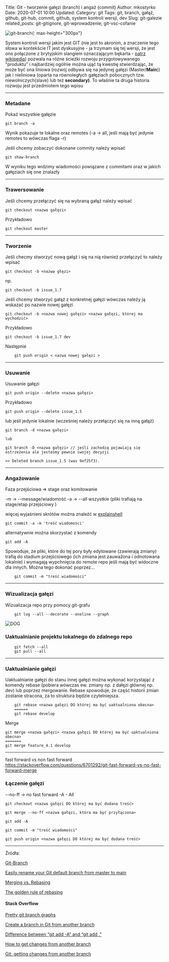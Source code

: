 Title: Git - tworzenie gałęzi (branch) i angaż (commit)
Author: mkostyrko
Date: 2020-07-01 10:00
Updated:
Category: git
Tags: git, branch, gałąź, github, git-hub, commit, github, system kontroli wersji, dev
Slug: git-galezie
related_posts: git-gitignore, git-wprowadzenie, git-vsc-cofanie

![git-branch](https://i.stack.imgur.com/F00b8.png){: max-height="300px"}

System kontroli wersji jakim jest GIT (nie jest to akronim, a znaczenie tego słowa w kontekście IT jest dyskusyjne - ja trzymam się tej wersji, że jest ono połączone z brytyjskim slangiem oznaczającym bękarta - [patrz wikipedia](https://en.wikipedia.org/wiki/Git_(slang))) pozwala na różne ścieżki rozwoju przygotowywanego "produktu" i najbardziej ogólnie można ująć tą kwestię stwierdzając, że może być ona liniowa (rozwój odbywa się na jedynej gałęzi (Master/**Main**)) jak i nieliniowa (oparta na równoległych gałęziach pobocznych tzw. niewolniczych(slave) lub też **secondary)**. To właśnie ta druga historia rozwoju jest przedmiotem tego wpisu

---

### Metadane

Pokaż wszystkie gałęzie

    git branch -a

Wynik pokazuje te lokalne oraz remotes (-a -> all, jeśli mają być jedynie remotes to wówczas flaga -r)


Jeśli chcemy zobaczyć dokonane commity należy wpisać

    git show-branch


W wyniku tego widzimy wiadomości powiązane z commitami oraz w jakich gałęziach się one znalazły

---
### Trawersowanie

Jeśli chcemy przełączyć się na wybraną gałąź należy wpisać

    git checkout <nazwa gałęzi>


Przykładowo


    git checkout master

---
### Tworzenie


Jeśli checmy stworzyć nową gałąź i się na nią również przełączyć to należy wpisać

    git checkout -b <nazwa głęzi>

np.

    git checkout -b issue_1.7

Jeśli chcemy stworzyć gałąź z konkretnej gałęzi wówczas należy ją wskazać po nazwie nowej gałęzi

    git checkout -b <nazwa nowej gałęzi> <nazwa gałęzi, której ma wychodzić>

Przykładowo

    git checkout -b issue_1.7 dev

Następnie

        git push origin < nazwa nowej gałęzi >

---
### Usuwanie

Usuwanie gałęzi

    git push origin --delete <nazwa gałęzi>

Przykładowo

    git push origin --delete issue_1.5

lub jeśli jedynie lokalnie (wcześniej należy przełączyć się na inną gałąź)

    git branch -d <nazwa gałęzi>

    lub

    git branch -D <nazwa gałęzi> // jeśli zachodzą pojawiają się ostrzeżenia ale jesteśmy pewnie swojej decyzji

    >> Deleted branch issue_1.5 (was 9ef25f3).

---
### Angażowanie

Faza przejściowa => stage oraz komitowanie

-m -> --message/wiadomość
-a -> --all wszystkie (pliki trafiają na stage/etap przejściowy )

więcej wyjaśnieni skrótów można znaleźć w [explainshell](https://explainshell.com/explain/1/git-commit)

    git commit -a -m 'treść wiadomości'

alternatywnie można skorzystać z komendy

    git add -A

Spowoduje, że pliki, które do tej pory były edytowane (zawierają zmiany) trafią do stadium przejściowego (ich zmiana jest zauważona i odnotowana lokalnie) i wymagają wypchnięcia do remote repo jeśli mają być widoczne dla innych. Można tego dokonać poprzez...

        git commit -m "treść wiadomości"

---

### Wizualizacja gałęzi

Wizualizacja repo przy pomocy git-grafu


        git log --all --decorate --oneline --graph


![DOG](https://i.stack.imgur.com/ElVkf.jpg)

### Uaktualnianie projektu lokalnego do zdalnego repo

        git fetch --all
        git pull --all

---
### Uaktualnianie gałęzi

Uaktualnianie gałęzi do stanu innej gałęzi można wykonać korzystając z komendy rebase (pobiera wówczas ew. zmiany np. z dałęzi głównej np. dev) lub poprzez mergowanie.
Rebase spowoduje, że część historii zmian zostanie stracona, za to struktura będzie czytelniejsza.

        git rebase <nazwa gałęzi DO której ma być uaktualniona obecna>
        ======
        git rebase develop

Merge

    git merge <nazwa gałęzi> <nazwa gałęzi DO której ma być uaktualniona obecna>
    =======
    git merge feature_4.1 develop

---

fast forward vs non fast forward
https://stackoverflow.com/questions/6701292/git-fast-forward-vs-no-fast-forward-merge

### Łączenie gałęzi

--no-ff -> no fast forward
-A - All 

    git checkout <nazwa gałęzi DO której ma być dodana treść>

    git merge --no-ff <nazwa gałęzi, która ma być przyłączona>

    git add -A

    git commit -m "treść wiadomości" 

    git push origin <nazwa gałęzi DO której ma być dodana treść>


---
Źródła:

[Git-Branch](http://blog.pjuskiewicz.com/2019/01/26/git-branch/)

[Easily rename your Git default branch from master to main](https://www.hanselman.com/blog/EasilyRenameYourGitDefaultBranchFromMasterToMain.aspx)


[Merging vs. Rebasing](https://www.atlassian.com/git/tutorials/merging-vs-rebasing)

[The golden rule of rebasing](https://www.atlassian.com/git/tutorials/merging-vs-rebasing#the-golden-rule-of-rebasing)

#### Stack Overflow

[Pretty git branch graphs](https://stackoverflow.com/questions/1057564/pretty-git-branch-graphs)

[Create a branch in Git from another branch](https://stackoverflow.com/questions/4470523/create-a-branch-in-git-from-another-branch)

[Difference between “git add -A” and “git add .”](https://stackoverflow.com/questions/572549/difference-between-git-add-a-and-git-add)

[How to get changes from another branch](https://stackoverflow.com/questions/37709298/how-to-get-changes-from-another-branch)

[Git: getting changes from another branch](https://stackoverflow.com/questions/3124601/git-getting-changes-from-another-branch)